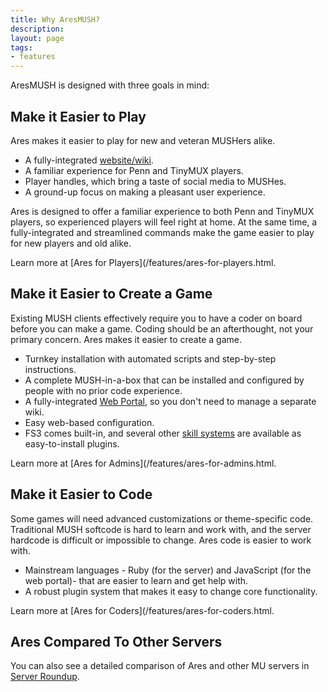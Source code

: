 ```yaml
---
title: Why AresMUSH?
description: 
layout: page
tags:
- features
---
```


AresMUSH is designed with three goals in mind:

## Make it Easier to Play

Ares makes it easier to play for new and veteran MUSHers alike.

* A fully-integrated [website/wiki](/web-portal).
* A familiar experience for Penn and TinyMUX players.
* Player handles, which bring a taste of social media to MUSHes.
* A ground-up focus on making a pleasant user experience.

Ares is designed to offer a familiar experience to both Penn and TinyMUX players, so experienced players will feel right at home. At the same time, a fully-integrated  and streamlined commands make the game easier to play for new players and old alike.

Learn more at [Ares for Players](/features/ares-for-players.html.

## Make it Easier to Create a Game

Existing MUSH clients effectively require you to have a coder on board before you can make a game.  Coding should be an afterthought, not your primary concern. Ares makes it easier to create a game.

* Turnkey installation with automated scripts and step-by-step instructions.
* A complete MUSH-in-a-box that can be installed and configured by people with no prior code experience.
* A fully-integrated [Web Portal](/web-portal), so you don't need to manage a separate wiki.
* Easy web-based configuration.
* FS3 comes built-in, and several other [skill systems](/features/skills.html) are available as easy-to-install plugins.

Learn more at [Ares for Admins](/features/ares-for-admins.html.

## Make it Easier to Code

Some games will need advanced customizations or theme-specific code. Traditional MUSH softcode is hard to learn and work with, and the server hardcode is difficult or impossible to change. Ares code is easier to work with.

* Mainstream languages - Ruby (for the server) and JavaScript (for the web portal)- that are easier to learn and get help with.
* A robust plugin system that makes it easy to change core functionality.

Learn more at [Ares for Coders](/features/ares-for-coders.html.

## Ares Compared To Other Servers

You can also see a detailed comparison of Ares and other MU servers in [Server Roundup](/features/server-roundup.html).
